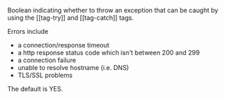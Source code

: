 Boolean indicating whether to throw an exception that can be caught by using the [[tag-try]] and [[tag-catch]] tags.

Errors include 

- a connection/response timeout
- a http response status code which isn't between 200 and 299
- a connection failure
- unable to resolve hostname (i.e. DNS)
- TLS/SSL problems

The default is YES.
